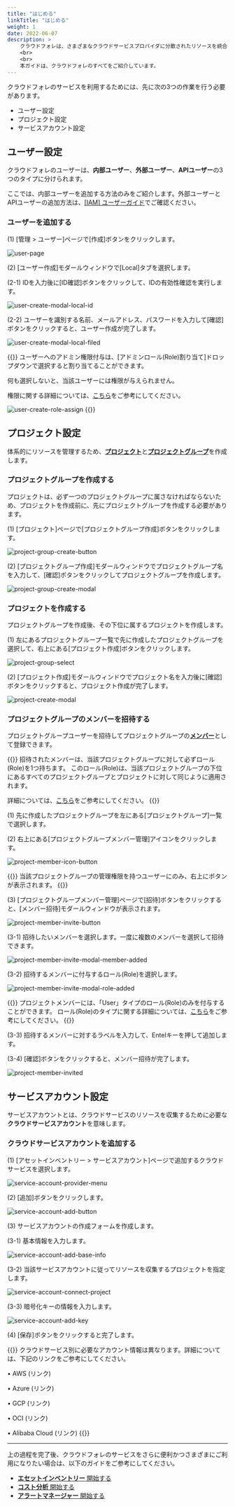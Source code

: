 ```yaml
---
title: "はじめる"
linkTitle: "はじめる"
weight: 1
date: 2022-06-07
description: >
    クラウドフォレは、さまざまなクラウドサービスプロバイダに分散されたリソースを統合して、体系的に管理できるサービスです。
    <br>
    <br>
    本ガイドは、クラウドフォレのすべてをご紹介しています。 
---
```


クラウドフォレのサービスを利用するためには、先に次の3つの作業を行う必要があります。

- ユーザー設定
- プロジェクト設定
- サービスアカウント設定

## ユーザー設定

クラウドフォレのユーザーは、**内部ユーザー**、**外部ユーザー**、**APIユーザー**の3つのタイプに分けられます。

ここでは、内部ユーザーを追加する方法のみをご紹介します。外部ユーザーとAPIユーザーの追加方法は、[[IAM] ユーザーガイド](/jp/docs/guides/administration/iam-user)でご確認ください。

### ユーザーを追加する

(1) [管理 > ユーザー]ページで[作成]ボタンをクリックします。

![user-page](/jp/docs/guides/getting-started/user-setup-img/user-page.png)

(2) [ユーザー作成]モダールウィンドウで[Local]タブを選択します。

(2-1) IDを入力後に[ID確認]ボタンをクリックして、IDの有効性確認を実行します。

![user-create-modal-local-id](/jp/docs/guides/getting-started/user-setup-img/user-create-modal-local-id.png)

(2-2) ユーザーを識別する名前、メールアドレス、パスワードを入力して[確認]ボタンをクリックすると、ユーザー作成が完了します。

![user-create-modal-local-filed](/jp/docs/guides/getting-started/user-setup-img/user-create-modal-local-filed.png)

{{<alert title="アドミン権限の割り当て">}}
ユーザーへのアドミン権限付与は、[アドミンロール(Role)割り当て]ドロップダウンで選択すると割り当てることができます。

何も選択しないと、当該ユーザーには権限が与えられません。

権限に関する詳細については、[こちら](/jp/docs/guides/administration/iam-role)をご参考にしてください。

![user-create-role-assign](/jp/docs/guides/getting-started/user-setup-img/user-create-role-assign.png)
{{</alert>}}


## プロジェクト設定

体系的にリソースを管理するため、[**プロジェクト**](/jp/docs/guides/project/project)と[**プロジェクトグループ**](/jp/docs/guides/project/project-group)を作成します。

### プロジェクトグループを作成する

プロジェクトは、必ず一つのプロジェクトグループに属さなければならないため、プロジェクトを作成前に、先にプロジェクトグループを作成する必要があります。

(1) [プロジェクト]ページで[プロジェクトグループ作成]ボタンをクリックします。

![project-group-create-button](/jp/docs/guides/getting-started/project-setup-img/project-group-create-button.png)

(2) [プロジェクトグループ作成]モダールウィンドウでプロジェクトグループ名を入力して、[確認]ボタンをクリックしてプロジェクトグループを作成します。

![project-group-create-modal](/jp/docs/guides/getting-started/project-setup-img/project-group-create-modal.png)

### プロジェクトを作成する

プロジェクトグループを作成後、その下位に属するプロジェクトを作成します。

(1) 左にあるプロジェクトグループ一覧で先に作成したプロジェクトグループを選択して、右上にある[プロジェクト作成]ボタンをクリックします。

![project-group-select](/jp/docs/guides/getting-started/project-setup-img/project-group-select.png)

(2) [プロジェクト作成]モダールウィンドウでプロジェクト名を入力後に[確認]ボタンをクリックすると、プロジェクト作成が完了します。

![project-create-modal](/jp/docs/guides/getting-started/project-setup-img/project-create-modal.png)


### プロジェクトグループのメンバーを招待する

プロジェクトグループユーザーを招待してプロジェクトグループの[**メンバー**](/jp/docs/guides/project/member)として登録できます。

{{<alert title="プロジェクトグループメンバーのロール(Role)">}}
招待されたメンバーは、当該プロジェクトグループに対して必ずロール(Role)を1つ持ちます。
このロール(Role)は、当該プロジェクトグループの下位にあるすべてのプロジェクトグループとプロジェクトに対して同じように適用されます。

詳細については、[こちら](/jp/docs/guides/administration/iam-role)をご参考にしてください。
{{</alert>}}

(1) 先に作成したプロジェクトグループを左にある[プロジェクトグループ]一覧で選択します。

(2) 右上にある[プロジェクトグループメンバー管理]アイコンをクリックします。

![project-member-icon-button](/jp/docs/guides/getting-started/project-setup-img/project-member-icon-button.png)

{{<alert title="">}}
当該プロジェクトグループの管理権限を持つユーザーにのみ、右上にボタンが表示されます。
{{</alert>}}

(3) [プロジェクトグループメンバー管理]ページで[招待]ボタンをクリックすると、[メンバー招待]モダールウィンドウが表示されます。

![project-member-invite-button](/jp/docs/guides/getting-started/project-setup-img/project-member-invite-button.png)

(3-1) 招待したいメンバーを選択します。一度に複数のメンバーを選択して招待できます。

![project-member-invite-modal-member-added](/jp/docs/guides/getting-started/project-setup-img/project-member-invite-modal-member-added.png)

(3-2) 招待するメンバーに付与するロール(Role)を選択します。

![project-member-invite-modal-role-added](/jp/docs/guides/getting-started/project-setup-img/project-member-invite-modal-role-added.png)

{{<alert title="メンバーのロール(Role)">}}
プロジェクトメンバーには、「User」タイプのロール(Role)のみを付与することができます。
ロール(Role)のタイプに関する詳細については、[こちら](/jp/docs/guides/administration/iam-role/#ロールrole-タイプ)をご参考にしてください。
{{</alert>}}

(3-3) 招待するメンバーに対するラベルを入力して、Entelキーを押して追加します。

(3-4) [確認]ボタンをクリックすると、メンバー招待が完了します。

![project-member-invited](/jp/docs/guides/getting-started/project-setup-img/project-member-invited.png)

## サービスアカウント設定

サービスアカウントとは、クラウドサービスのリソースを収集するために必要な**クラウドサービスアカウント**を意味します。

### クラウドサービスアカウントを追加する

(1) [アセットインベントリー > サービスアカウント]ページで追加するクラウドサービスを選択します。

![service-account-provider-menu](/jp/docs/guides/getting-started/service-account-setup-img/service-account-provider-menu.png)

(2) [追加]ボタンをクリックします。

![service-account-add-button](/jp/docs/guides/getting-started/service-account-setup-img/service-account-add-button.png)

(3) サービスアカウントの作成フォームを作成します。

(3-1) 基本情報を入力します。

![service-account-add-base-info](/jp/docs/guides/getting-started/service-account-setup-img/service-account-add-base-info.png)

(3-2) 当該サービスアカウントに従ってリソースを収集するプロジェクトを指定します。

![service-account-connect-project](/jp/docs/guides/getting-started/service-account-setup-img/service-account-connect-project.png)

(3-3) 暗号化キーの情報を入力します。

![service-account-add-key](/jp/docs/guides/getting-started/service-account-setup-img/service-account-add-key.png)

(4) [保存]ボタンをクリックすると完了します。


{{<alert title="クラウドサービス別のアカウント追加">}}
クラウドサービス別に必要なアカウント情報は異なります。詳細については、下記のリンクをご参考にしてください。

• AWS (リンク)

• Azure (リンク)

• GCP (リンク)

• OCI (リンク)

• Alibaba Cloud (リンク)
{{</alert>}}

---

上の過程を完了後、クラウドフォレのサービスをさらに便利かつさまざまにご利用になりたい場合は、以下のガイドをご参考にしてください。

- [**エセットインベントリー** 開始する](/jp/docs/guides/asset-inventory/quick-start)
- [**コスト分析** 開始する](/jp/docs/guides/cost-explorer/cost-analysis)
- [**アラートマネージャー** 開始する](/jp/docs/guides/alert-manager/quick-start)
